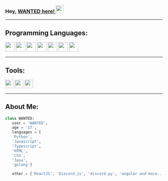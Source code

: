 
### Hey, [WANTED here! ](https://discord.com/users/676864404926627871)<img src="https://media.giphy.com/media/hvRJCLFzcasrR4ia7z/giphy.gif" width="25px">

----------



## Programming Languages:
<img src = 'https://cdn.discordapp.com/attachments/804784851035095050/807550498843656212/5848152fcef1014c0b5e4967.png' height='30'/> <img src = 'https://cdn.discordapp.com/attachments/804784851035095050/807550930626936832/1200px-Typescript_logo_2020.svg.png' height='30'/> <img src = 'https://cdn.discordapp.com/attachments/804784851035095050/807551150186168330/javascript.png' height='30'/> <img src = 'https://cdn.discordapp.com/attachments/804784851035095050/807551316766883860/512px-HTML5_logo_and_wordmark.svg.png' height='30'/> <img src = 'https://cdn.discordapp.com/attachments/804784851035095050/807551493661261845/CSS.3.svg.png' height='30'/> <img src = 'https://cdn.discordapp.com/attachments/804784851035095050/807553183676366848/golang.png' height='30'> <img src = 'https://cdn.discordapp.com/attachments/804784851035095050/807555215577317396/java-logo-vector-768x768.png' height='30'>
 
---
## Tools:
<img src = 'https://cdn.discordapp.com/attachments/786441341919035403/817424547741565008/58481537cef1014c0b5e4968.png' height = '27'> <img src = 'https://cdn.discordapp.com/attachments/804784851035095050/807558946121842708/1024px-IntelliJ_IDEA_Logo.svg.png' height = '27'> <img src = 'https://cdn.discordapp.com/attachments/802216360318468187/810190126495170667/mysql-workbench-icon.png' height = '27'>


---
 ## About Me:
 ```python
 class WANTED:
    user = 'WANTED',
	age = '17',
	languages = [
	'Python',
	'Javascript', 
	'Typescript', 
	'HTML',
	'CSS',
	'Java',
	'golang']

	other = ['ReactJS', 'Discord.js', 'discord.py', 'angular and more..']
 ```
 
